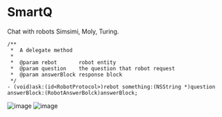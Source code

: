 # SmartQ
Chat with robots Simsimi, Moly, Turing. 
```
/**
 *  A delegate method
 *
 *  @param rebot       robot entity
 *  @param question    the question that robot request
 *  @param answerBlock response block
 */
- (void)ask:(id<RobotProtocol>)rebot something:(NSString *)question answerBlock:(RobotAnswerBolck)answerBlock;
```
![image](https://github.com/liuwin7/SmartQ/blob/master/screen001.png)
![image](https://github.com/liuwin7/SmartQ/blob/master/screen002.png)

